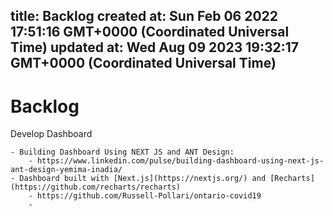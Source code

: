 
title: Backlog
created at: Sun Feb 06 2022 17:51:16 GMT+0000 (Coordinated Universal Time)
updated at: Wed Aug 09 2023 19:32:17 GMT+0000 (Coordinated Universal Time)
---

# Backlog

Develop Dashboard

    - Building Dashboard Using NEXT JS and ANT Design:
        - https://www.linkedin.com/pulse/building-dashboard-using-next-js-ant-design-yemima-inadia/
    - Dashboard built with [Next.js](https://nextjs.org/) and [Recharts](https://github.com/recharts/recharts)
        - https://github.com/Russell-Pollari/ontario-covid19
        -

          